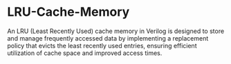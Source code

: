 # LRU-Cache-Memory
An LRU (Least Recently Used) cache memory in Verilog is designed to store and manage frequently accessed data by implementing a replacement policy that evicts the least recently used entries, ensuring efficient utilization of cache space and improved access times.
